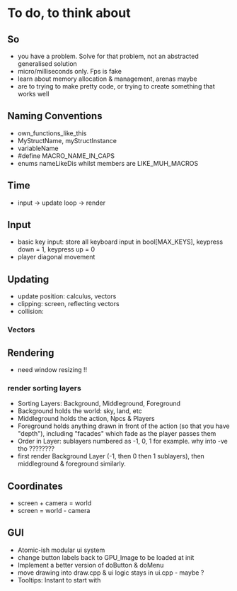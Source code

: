 # To do, to think about

## So

- you have a problem. Solve for that problem, not an abstracted generalised solution
- micro/milliseconds only. Fps is fake
- learn about memory allocation & management, arenas maybe
- are to trying to make pretty code, or trying to create something that works well

## Naming Conventions

- own_functions_like_this
- MyStructName, myStructInstance
- variableName
- #define MACRO_NAME_IN_CAPS
- enums nameLikeDis whilst members are LIKE_MUH_MACROS

## Time

- input -> update loop -> render

## Input

- basic key input: store all keyboard input in bool[MAX_KEYS], keypress down = 1, keypress up = 0
- player diagonal movement

## Updating

- update position: calculus, vectors
- clipping: screen, reflecting vectors
- collision:

### Vectors

## Rendering

- need window resizing !!

### render sorting layers

- Sorting Layers: Background, Middleground, Foreground
- Background holds the world: sky, land, etc
- Middleground holds the action, Npcs & Players
- Foreground holds anything drawn in front of the action (so that you have "depth"), including "facades" which fade as the player passes them
- Order in Layer: sublayers numbered as -1, 0, 1 for example. why into -ve tho ????????
- first render Background Layer (-1, then 0 then 1 sublayers), then middleground & foreground similarly.

## Coordinates

- screen + camera = world
- screen = world - camera

## GUI

- Atomic-ish modular ui system
- change button labels back to GPU_Image to be loaded at init
- Implement a better version of doButton & doMenu
- move drawing into draw.cpp & ui logic stays in ui.cpp - maybe ?
- Tooltips: Instant to start with
